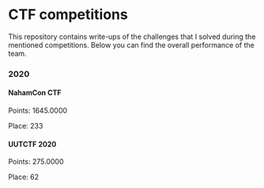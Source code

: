 # CTF competitions
This repository contains write-ups of the challenges that I solved during the mentioned competitions. Below you can find the overall performance of the team.
### 2020
#### NahamCon CTF

Points: 1645.0000

Place: 233

#### UUTCTF 2020

Points: 275.0000

Place: 62

